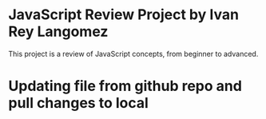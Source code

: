 # JavaScript Review Project by Ivan Rey Langomez
This project is a review of JavaScript concepts, from beginner to advanced.

# Updating file from github repo and pull changes to local
